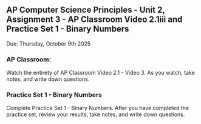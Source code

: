 ## AP Computer Science Principles - Unit 2, Assignment 3 - AP Classroom Video 2.1iii and Practice Set 1 - Binary Numbers
Due: Thursday, October 9th 2025

### AP Classroom:

Watch the entirety of AP Classroom Video 2.1 - Video 3.  As you watch, take notes, and write down questions.

### Practice Set 1 - Binary Numbers

Complete Practice Set 1 - Binary Numbers.  After you have completed the practice set, review your results, take notes, and write down questions.
